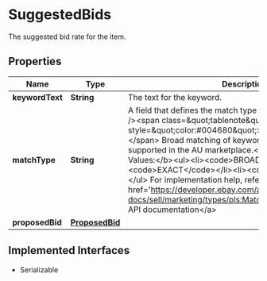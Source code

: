 

# SuggestedBids

The suggested bid rate for the item.
## Properties

Name | Type | Description | Notes
------------ | ------------- | ------------- | -------------
**keywordText** | **String** | The text for the keyword. |  [optional]
**matchType** | **String** | A field that defines the match type for the keyword.&lt;br /&gt;&lt;br /&gt;&lt;span class&#x3D;\&quot;tablenote\&quot;&gt;&lt;span style&#x3D;\&quot;color:#004680\&quot;&gt;&lt;strong&gt;Note:&lt;/strong&gt;&lt;/span&gt; Broad matching of keywords is currently only supported in the AU marketplace.&lt;/span&gt;&lt;br /&gt;&lt;b&gt;Valid Values:&lt;/b&gt;&lt;ul&gt;&lt;li&gt;&lt;code&gt;BROAD&lt;/code&gt;&lt;/li&gt;&lt;li&gt;&lt;code&gt;EXACT&lt;/code&gt;&lt;/li&gt;&lt;li&gt;&lt;code&gt;PHRASE&lt;/code&gt;&lt;/li&gt;&lt;/ul&gt; For implementation help, refer to &lt;a href&#x3D;&#39;https://developer.ebay.com/api-docs/sell/marketing/types/pls:MatchTypeEnum&#39;&gt;eBay API documentation&lt;/a&gt; |  [optional]
**proposedBid** | [**ProposedBid**](ProposedBid.md) |  |  [optional]


## Implemented Interfaces

* Serializable


